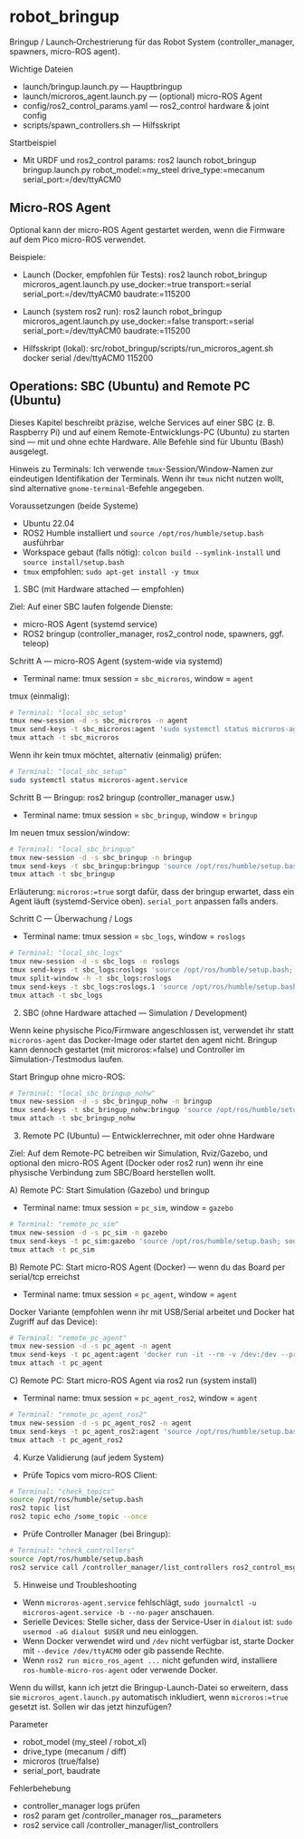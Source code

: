 # robot_bringup

Bringup / Launch‑Orchestrierung für das Robot System (controller_manager, spawners, micro-ROS agent).

Wichtige Dateien
- launch/bringup.launch.py — Hauptbringup
- launch/microros_agent.launch.py — (optional) micro-ROS Agent
- config/ros2_control_params.yaml — ros2_control hardware & joint config
- scripts/spawn_controllers.sh — Hilfsskript

Startbeispiel
- Mit URDF und ros2_control params:
  ros2 launch robot_bringup bringup.launch.py robot_model:=my_steel drive_type:=mecanum serial_port:=/dev/ttyACM0

Micro-ROS Agent
----------------

Optional kann der micro-ROS Agent gestartet werden, wenn die Firmware auf dem Pico micro-ROS verwendet.

Beispiele:

  - Launch (Docker, empfohlen für Tests):
    ros2 launch robot_bringup microros_agent.launch.py use_docker:=true transport:=serial \
      serial_port:=/dev/ttyACM0 baudrate:=115200

  - Launch (system ros2 run):
    ros2 launch robot_bringup microros_agent.launch.py use_docker:=false transport:=serial \
      serial_port:=/dev/ttyACM0 baudrate:=115200

  - Hilfsskript (lokal):
    src/robot_bringup/scripts/run_microros_agent.sh docker serial /dev/ttyACM0 115200

Operations: SBC (Ubuntu) and Remote PC (Ubuntu)
---------------------------------------------

Dieses Kapitel beschreibt präzise, welche Services auf einer SBC (z. B. Raspberry Pi) und auf einem Remote-Entwicklungs-PC (Ubuntu) zu starten sind — mit und ohne echte Hardware. Alle Befehle sind für Ubuntu (Bash) ausgelegt.

Hinweis zu Terminals: Ich verwende `tmux`-Session/Window-Namen zur eindeutigen Identifikation der Terminals. Wenn ihr `tmux` nicht nutzen wollt, sind alternative `gnome-terminal`-Befehle angegeben.

Voraussetzungen (beide Systeme)
- Ubuntu 22.04
- ROS2 Humble installiert und `source /opt/ros/humble/setup.bash` ausführbar
- Workspace gebaut (falls nötig): `colcon build --symlink-install` und `source install/setup.bash`
- `tmux` empfohlen: `sudo apt-get install -y tmux`

1) SBC (mit Hardware attached — empfohlen)

Ziel: Auf einer SBC laufen folgende Dienste:
- micro-ROS Agent (systemd service)
- ROS2 bringup (controller_manager, ros2_control node, spawners, ggf. teleop)

Schritt A — micro-ROS Agent (system-wide via systemd)
- Terminal name: tmux session = `sbc_microros`, window = `agent`

tmux (einmalig):
```bash
# Terminal: "local_sbc_setup"
tmux new-session -d -s sbc_microros -n agent
tmux send-keys -t sbc_microros:agent 'sudo systemctl status microros-agent.service || true' C-m
tmux attach -t sbc_microros
```

Wenn ihr kein tmux möchtet, alternativ (einmalig) prüfen:
```bash
# Terminal: "local_sbc_setup"
sudo systemctl status microros-agent.service
```

Schritt B — Bringup: ros2 bringup (controller_manager usw.)
- Terminal name: tmux session = `sbc_bringup`, window = `bringup`

Im neuen tmux session/window:
```bash
# Terminal: "local_sbc_bringup"
tmux new-session -d -s sbc_bringup -n bringup
tmux send-keys -t sbc_bringup:bringup 'source /opt/ros/humble/setup.bash; source ~/my_steel-robot_ws/install/setup.bash; ros2 launch robot_bringup bringup.launch.py robot_model:=my_steel drive_type:=mecanum microros:=true serial_port:=/dev/ttyACM0' C-m
tmux attach -t sbc_bringup
```

Erläuterung: `microros:=true` sorgt dafür, dass der bringup erwartet, dass ein Agent läuft (systemd-Service oben). `serial_port` anpassen falls anders.

Schritt C — Überwachung / Logs
- Terminal name: tmux session = `sbc_logs`, window = `roslogs`

```bash
# Terminal: "local_sbc_logs"
tmux new-session -d -s sbc_logs -n roslogs
tmux send-keys -t sbc_logs:roslogs 'source /opt/ros/humble/setup.bash; journalctl -u microros-agent.service -f' C-m
tmux split-window -h -t sbc_logs:roslogs
tmux send-keys -t sbc_logs:roslogs.1 'source /opt/ros/humble/setup.bash; ros2 topic list' C-m
tmux attach -t sbc_logs
```

2) SBC (ohne Hardware attached — Simulation / Development)

Wenn keine physische Pico/Firmware angeschlossen ist, verwendet ihr statt `microros-agent` das Docker-Image oder startet den agent nicht. Bringup kann dennoch gestartet (mit microros:=false) und Controller im Simulation-/Testmodus laufen.

Start Bringup ohne micro-ROS:
```bash
# Terminal: "local_sbc_bringup_nohw"
tmux new-session -d -s sbc_bringup_nohw -n bringup
tmux send-keys -t sbc_bringup_nohw:bringup 'source /opt/ros/humble/setup.bash; source ~/my_steel-robot_ws/install/setup.bash; ros2 launch robot_bringup bringup.launch.py robot_model:=my_steel drive_type:=mecanum microros:=false' C-m
tmux attach -t sbc_bringup_nohw
```

3) Remote PC (Ubuntu) — Entwicklerrechner, mit oder ohne Hardware

Ziel: Auf dem Remote-PC betreiben wir Simulation, Rviz/Gazebo, und optional den micro-ROS Agent (Docker oder ros2 run) wenn ihr eine physische Verbindung zum SBC/Board herstellen wollt.

A) Remote PC: Start Simulation (Gazebo) und bringup
- Terminal name: tmux session = `pc_sim`, window = `gazebo`

```bash
# Terminal: "remote_pc_sim"
tmux new-session -d -s pc_sim -n gazebo
tmux send-keys -t pc_sim:gazebo 'source /opt/ros/humble/setup.bash; source ~/my_steel-robot_ws/install/setup.bash; ros2 launch robot_gazebo start_sim.launch.py' C-m
tmux attach -t pc_sim
```

B) Remote PC: Start micro-ROS Agent (Docker) — wenn du das Board per serial/tcp erreichst
- Terminal name: tmux session = `pc_agent`, window = `agent`

Docker Variante (empfohlen wenn ihr mit USB/Serial arbeitet und Docker hat Zugriff auf das Device):
```bash
# Terminal: "remote_pc_agent"
tmux new-session -d -s pc_agent -n agent
tmux send-keys -t pc_agent:agent 'docker run -it --rm -v /dev:/dev --privileged --net=host microros/micro-ros-agent:humble serial --dev /dev/ttyACM0 -b 115200 -v6' C-m
tmux attach -t pc_agent
```

C) Remote PC: Start micro-ROS Agent via ros2 run (system install)
- Terminal name: tmux session = `pc_agent_ros2`, window = `agent`

```bash
# Terminal: "remote_pc_agent_ros2"
tmux new-session -d -s pc_agent_ros2 -n agent
tmux send-keys -t pc_agent_ros2:agent 'source /opt/ros/humble/setup.bash; ros2 run micro_ros_agent micro_ros_agent serial --dev /dev/ttyACM0 -b 115200 -v6' C-m
tmux attach -t pc_agent_ros2
```

4) Kurze Validierung (auf jedem System)

- Prüfe Topics vom micro-ROS Client:
```bash
# Terminal: "check_topics"
source /opt/ros/humble/setup.bash
ros2 topic list
ros2 topic echo /some_topic --once
```

- Prüfe Controller Manager (bei Bringup):
```bash
# Terminal: "check_controllers"
source /opt/ros/humble/setup.bash
ros2 service call /controller_manager/list_controllers ros2_control_msgs/srv/ListControllers
```

5) Hinweise und Troubleshooting
- Wenn `microros-agent.service` fehlschlägt, `sudo journalctl -u microros-agent.service -b --no-pager` anschauen.
- Serielle Devices: Stelle sicher, dass der Service-User in `dialout` ist: `sudo usermod -aG dialout $USER` und neu einloggen.
- Wenn Docker verwendet wird und `/dev` nicht verfügbar ist, starte Docker mit `--device /dev/ttyACM0` oder gib passende Rechte.
- Wenn `ros2 run micro_ros_agent ...` nicht gefunden wird, installiere `ros-humble-micro-ros-agent` oder verwende Docker.

Wenn du willst, kann ich jetzt die Bringup-Launch-Datei so erweitern, dass sie `microros_agent.launch.py` automatisch inkludiert, wenn `microros:=true` gesetzt ist. Sollen wir das jetzt hinzufügen?



Parameter
- robot_model (my_steel / robot_xl)
- drive_type (mecanum / diff)
- microros (true/false)
- serial_port, baudrate

Fehlerbehebung
- controller_manager logs prüfen
- ros2 param get /controller_manager ros__parameters
- ros2 service call /controller_manager/list_controllers